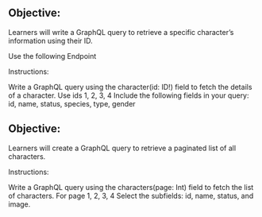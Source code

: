 <h2>Objective:</h2>
 Learners will write a GraphQL query to retrieve a specific character’s information using their ID.

Use the following Endpoint

Instructions:

Write a GraphQL query using the character(id: ID!) field to fetch the details of a character. Use ids 1, 2, 3, 4
Include the following fields in your query: id, name, status, species, type, gender


<h2>Objective:</h2>
 Learners will create a GraphQL query to retrieve a paginated list of all characters.

Instructions:

Write a GraphQL query using the characters(page: Int) field to fetch the list of characters. For page 1, 2, 3, 4
Select the subfields: id, name, status, and image.